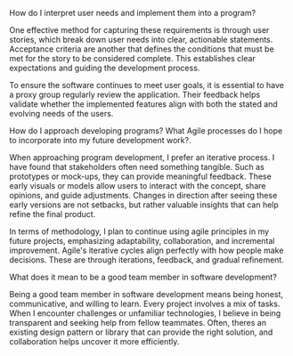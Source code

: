 How do I interpret user needs and implement them into a program?

One effective method for capturing these requirements is through user stories, which break down user needs into clear, actionable statements.
Acceptance criteria are another that defines the conditions that must be met for the story to be considered complete. This establishes clear expectations 
and guiding the development process.

To ensure the software continues to meet user goals, it is essential to have a proxy group regularly review the application. 
Their feedback helps validate whether the implemented features align with both the stated and evolving needs of the users. 

How do I approach developing programs? What Agile processes do I hope to incorporate into my future development work?.

When approaching program development, I prefer an iterative process. I have found that stakeholders often need something tangible. 
Such as prototypes or mock-ups, they can provide meaningful feedback. These early visuals or models allow users to interact with the
concept, share opinions, and guide adjustments. Changes in direction after seeing these early versions are not setbacks, but rather valuable
insights that can help refine the final product. 

In terms of methodology, I plan to continue using agile principles in my future projects, emphasizing adaptability, collaboration, and incremental improvement. 
Agile's iterative cycles align perfectly with how people make decisions. These are through iterations, feedback, and gradual refinement.

What does it mean to be a good team member in software development?

Being a good team member in software development means being honest, communicative, and willing to learn. Every project involves a mix of tasks. When I encounter 
challenges or unfamiliar technologies, I believe in being transparent and seeking help from fellow teammates. Often, theres an existing design pattern or library 
that can provide the right solution, and collaboration helps uncover it more efficiently. 
